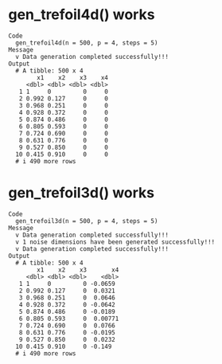 # gen_trefoil4d() works

    Code
      gen_trefoil4d(n = 500, p = 4, steps = 5)
    Message
      v Data generation completed successfully!!!
    Output
      # A tibble: 500 x 4
            x1    x2    x3    x4
         <dbl> <dbl> <dbl> <dbl>
       1 1     0         0     0
       2 0.992 0.127     0     0
       3 0.968 0.251     0     0
       4 0.928 0.372     0     0
       5 0.874 0.486     0     0
       6 0.805 0.593     0     0
       7 0.724 0.690     0     0
       8 0.631 0.776     0     0
       9 0.527 0.850     0     0
      10 0.415 0.910     0     0
      # i 490 more rows

# gen_trefoil3d() works

    Code
      gen_trefoil3d(n = 500, p = 4, steps = 5)
    Message
      v Data generation completed successfully!!!
      v 1 noise dimensions have been generated successfully!!!
      v Data generation completed successfully!!!
    Output
      # A tibble: 500 x 4
            x1    x2    x3       x4
         <dbl> <dbl> <dbl>    <dbl>
       1 1     0         0 -0.0659 
       2 0.992 0.127     0  0.0321 
       3 0.968 0.251     0  0.0646 
       4 0.928 0.372     0 -0.0642 
       5 0.874 0.486     0 -0.0189 
       6 0.805 0.593     0  0.00771
       7 0.724 0.690     0  0.0766 
       8 0.631 0.776     0 -0.0195 
       9 0.527 0.850     0  0.0232 
      10 0.415 0.910     0 -0.149  
      # i 490 more rows

